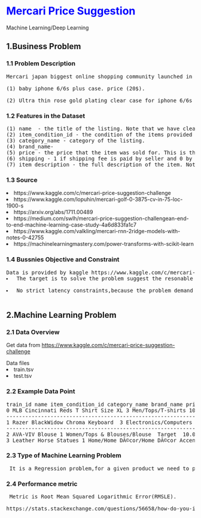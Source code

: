 # <span style='color:Blue'> Mercari Price Suggestion  </span>
Machine Learning/Deep Learning
## 1.Business Problem
### 1.1 Problem Description
<pre>Mercari japan biggest online shopping community launched in 1991 powered market place with JPY(jappan currency)10 million in transactions carried out on the platform each month.Mercari expands to the United state in 2014 and United Kingdom in 2016.The main product of mercari is mercari marketplace app which has been downloaded over 100 million times worldwide.People can sell or purchase items easily.user have freedom to choose the price while purchasing the items.There is higher risk since both the customer.small details can mean big diffrences in prices like:-
    
(1) baby iphone 6/6s plus case. price (20$).

(2) Ultra thin rose gold plating clear case for iphone 6/6s price(75$).</pre>

### 1.2  Features in the Dataset
<pre>
(1) name  - the title of the listing. Note that we have cleaned the data to remove text that look like prices (e.g. Nice product at $20) to avoid leakage. These removed prices are represented as (Nice product at).
(2) item_condition_id - the condition of the items provided by the seller.
(3) category_name - category of the listing.
(4) brand_name-
(5) price - the price that the item was sold for. This is the target variable that you will predict. The unit is USD. This column doesn't exist in test.tsv since that is what you will predict.
(6) shipping - 1 if shipping fee is paid by seller and 0 by buyer.
(7) item_description - the full description of the item. Note that we have cleaned the data to remove text that look like prices (e.g. $200).
</pre>

### 1.3 Source
<li> https://www.kaggle.com/c/mercari-price-suggestion-challenge </li>
<li> https://www.kaggle.com/lopuhin/mercari-golf-0-3875-cv-in-75-loc-1900-s </li>
<li> https://arxiv.org/abs/1711.00489 </li>
<li> https://medium.com/swlh/mercari-price-suggestion-challengean-end-to-end-machine-learning-case-study-4a6d833fa1c7</li>
<li> https://www.kaggle.com/valkling/mercari-rnn-2ridge-models-with-notes-0-42755 </li>
<li> https://machinelearningmastery.com/power-transforms-with-scikit-learn </li>

### 1.4 Bussnies Objective and Constraint
<pre>Data is provided by kaggle https://www.kaggle.com/c/mercari-price-suggestion challenge,to predict the price of a given product.This problem is regression problem(Supervised Learning).The features we have in train data train_id,name,item_condition_id,category_name,brand_name,shipping, item-description,price in test data except price feature which is our target feature.The feature contain categorical,Numerical and Text.
<li> The target is to solve the problem suggest the resonable price of products.</li>
<li> No strict latency constraints,because the problem demand to suggest a highly.</li> </pre>

## 2.Machine Learning Problem

### 2.1 Data Overview
Get data from https://www.kaggle.com/c/mercari-price-suggestion-challenge
<tr> Data files </tr>
<li> train.tsv </li>
<li> test.tsv </li>

### 2.2 Example Data Point
<pre>train_id name item_condition_id category_name brand_name price	shipping item_description
0 MLB Cincinnati Reds T Shirt Size XL 3	Men/Tops/T-shirts 10.0	1 No description yet 
-------------------------------------------------------------------------------------------------
1 Razer BlackWidow Chroma Keyboard	3 Electronics/Computers & Tablets/Components & Parts Razer	52.0 0 This keyboard is in great condition and works like it came out of the box.All of the ports are tested and work perfectly.The lights are customizable via the Razer Synapse app on your PC.
-------------------------------------------------------------------------------------------------
2 AVA-VIV Blouse 1 Women/Tops & Blouses/Blouse	Target	10.0 1	Adorable top with a hint of lace and a key hole in the back! The pale pink is a 1X, and I also have a 3X available in white!
3 Leather Horse Statues	1 Home/Home DÃ©cor/Home DÃ©cor Accents	35.0 1 New with tags. Leather horses. Retail for [rm] each. Stand about a foot high. They are being sold as a pair. Any questions please ask. Free shipping. Just got out of storage</pre>
### 2.3 Type of Machine Learning Problem
<pre> It is a Regression problem,for a given product we need to predict price of the product.</pre>
### 2.4 Performance metric
<pre> Metric is Root Mean Squared Logarithmic Error(RMSLE).

https://stats.stackexchange.com/questions/56658/how-do-you-interpret-rmsle-root-mean-squared-logarithmic-error
 </pre>
